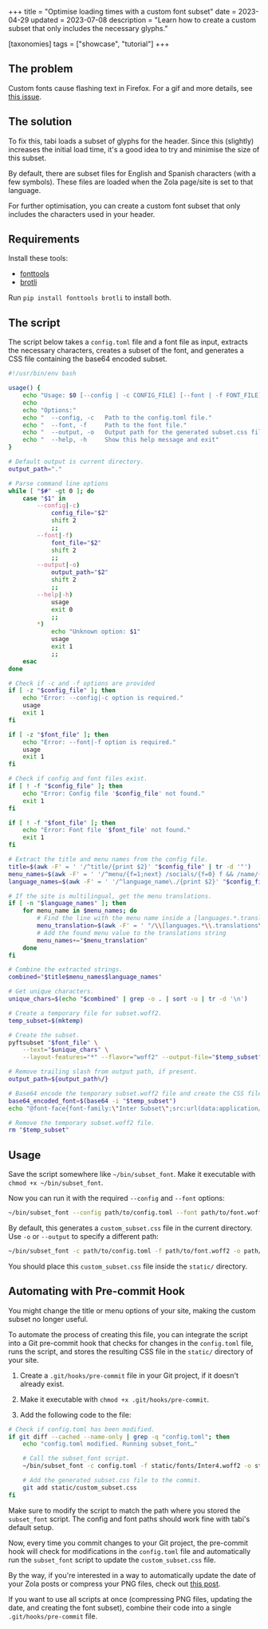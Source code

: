 +++
title = "Optimise loading times with a custom font subset"
date = 2023-04-29
updated = 2023-07-08
description = "Learn how to create a custom subset that only includes the necessary glyphs."

[taxonomies]
tags = ["showcase", "tutorial"]
+++

## The problem

Custom fonts cause flashing text in Firefox. For a gif and more details, see [this issue](https://github.com/welpo/tabi/issues/75).

## The solution

To fix this, tabi loads a subset of glyphs for the header. Since this (slightly) increases the initial load time, it's a good idea to try and minimise the size of this subset.

By default, there are subset files for English and Spanish characters (with a few symbols). These files are loaded when the Zola page/site is set to that language.

For further optimisation, you can create a custom font subset that only includes the characters used in your header.

## Requirements

Install these tools:

- [fonttools](https://github.com/fonttools/fonttools)
- [brotli](https://github.com/google/brotli)

Run `pip install fonttools brotli` to install both.

## The script

The script below takes a `config.toml` file and a font file as input, extracts the necessary characters, creates a subset of the font, and generates a CSS file containing the base64 encoded subset.

```bash
#!/usr/bin/env bash

usage() {
    echo "Usage: $0 [--config | -c CONFIG_FILE] [--font | -f FONT_FILE] [--output | -o OUTPUT_PATH]"
    echo
    echo "Options:"
    echo "  --config, -c   Path to the config.toml file."
    echo "  --font, -f     Path to the font file."
    echo "  --output, -o   Output path for the generated subset.css file (default: current directory)"
    echo "  --help, -h     Show this help message and exit"
}

# Default output is current directory.
output_path="."

# Parse command line options
while [ "$#" -gt 0 ]; do
    case "$1" in
        --config|-c)
            config_file="$2"
            shift 2
            ;;
        --font|-f)
            font_file="$2"
            shift 2
            ;;
        --output|-o)
            output_path="$2"
            shift 2
            ;;
        --help|-h)
            usage
            exit 0
            ;;
        *)
            echo "Unknown option: $1"
            usage
            exit 1
            ;;
    esac
done

# Check if -c and -f options are provided
if [ -z "$config_file" ]; then
    echo "Error: --config|-c option is required."
    usage
    exit 1
fi

if [ -z "$font_file" ]; then
    echo "Error: --font|-f option is required."
    usage
    exit 1
fi

# Check if config and font files exist.
if [ ! -f "$config_file" ]; then
    echo "Error: Config file '$config_file' not found."
    exit 1
fi

if [ ! -f "$font_file" ]; then
    echo "Error: Font file '$font_file' not found."
    exit 1
fi

# Extract the title and menu names from the config file.
title=$(awk -F' = ' '/^title/{print $2}' "$config_file" | tr -d '"')
menu_names=$(awk -F' = ' '/^menu/{f=1;next} /socials/{f=0} f && /name/{print $2}' "$config_file" | cut -d',' -f1 | tr -d '"' )
language_names=$(awk -F' = ' '/^language_name\./{print $2}' "$config_file" | tr -d '"' )

# If the site is multilingual, get the menu translations.
if [ -n "$language_names" ]; then
    for menu_name in $menu_names; do
        # Find the line with the menu name inside a [languages.*.translations] section and get the translated menus.
        menu_translation=$(awk -F' = ' "/\\[languages.*\\.translations\\]/{f=1;next} /^\\[/ {f=0} f && /$menu_name =/{print \$2}" "$config_file" | tr -d '"' )
        # Add the found menu value to the translations string
        menu_names+="$menu_translation"
    done
fi

# Combine the extracted strings.
combined="$title$menu_names$language_names"

# Get unique characters.
unique_chars=$(echo "$combined" | grep -o . | sort -u | tr -d '\n')

# Create a temporary file for subset.woff2.
temp_subset=$(mktemp)

# Create the subset.
pyftsubset "$font_file" \
    --text="$unique_chars" \
    --layout-features="*" --flavor="woff2" --output-file="$temp_subset" --with-zopfli

# Remove trailing slash from output path, if present.
output_path=${output_path%/}

# Base64 encode the temporary subset.woff2 file and create the CSS file.
base64_encoded_font=$(base64 -i "$temp_subset")
echo "@font-face{font-family:\"Inter Subset\";src:url(data:application/font-woff2;base64,$base64_encoded_font);}" > "$output_path/custom_subset.css"

# Remove the temporary subset.woff2 file.
rm "$temp_subset"
```

## Usage

Save the script somewhere like `~/bin/subset_font`. Make it executable with `chmod +x ~/bin/subset_font`.

Now you can run it with the required `--config` and `--font` options:

```bash
~/bin/subset_font --config path/to/config.toml --font path/to/font.woff2
```
By default, this generates a `custom_subset.css` file in the current directory. Use `-o` or `--output` to specify a different path:

```bash
~/bin/subset_font -c path/to/config.toml -f path/to/font.woff2 -o path/to/output
```

You should place this `custom_subset.css` file inside the `static/` directory.


## Automating with Pre-commit Hook

You might change the title or menu options of your site, making the custom subset no longer useful.

To automate the process of creating this file, you can integrate the script into a Git pre-commit hook that checks for changes in the `config.toml` file, runs the script, and stores the resulting CSS file in the `static/` directory of your site.

1. Create a `.git/hooks/pre-commit` file in your Git project, if it doesn't already exist.

2. Make it executable with `chmod +x .git/hooks/pre-commit`.

3. Add the following code to the file:

```bash
# Check if config.toml has been modified.
if git diff --cached --name-only | grep -q "config.toml"; then
    echo "config.toml modified. Running subset_font…"

    # Call the subset_font script.
    ~/bin/subset_font -c config.toml -f static/fonts/Inter4.woff2 -o static/

    # Add the generated subset.css file to the commit.
    git add static/custom_subset.css
fi
```

Make sure to modify the script to match the path where you stored the `subset_font` script. The config and font paths should work fine with tabi's default setup.

Now, every time you commit changes to your Git project, the pre-commit hook will check for modifications in the `config.toml` file and automatically run the `subset_font` script to update the `custom_subset.css` file.

By the way, if you're interested in a way to automatically update the date of your Zola posts or compress your PNG files, check out [this post](https://osc.garden/blog/zola-date-git-hook/).

If you want to use all scripts at once (compressing PNG files, updating the date, and creating the font subset), combine their code into a single `.git/hooks/pre-commit` file.

